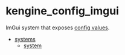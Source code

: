 # kengine_config_imgui

ImGui system that exposes [config values](../).

* [systems](systems/)
	* [system](systems/system.md)